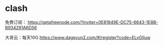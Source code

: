# clash

免费订阅：
https://getafreenode.com/?inviter=0E81849E-DC75-6643-1E8B-B934291A6D56

大哥云：每天10G
https://www.dageyun2.com/#/register?code=ELvGIIuw

